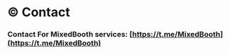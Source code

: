 # © Contact

### Contact For MixedBooth services: [https://t.me/MixedBooth](https://t.me/MixedBooth)
